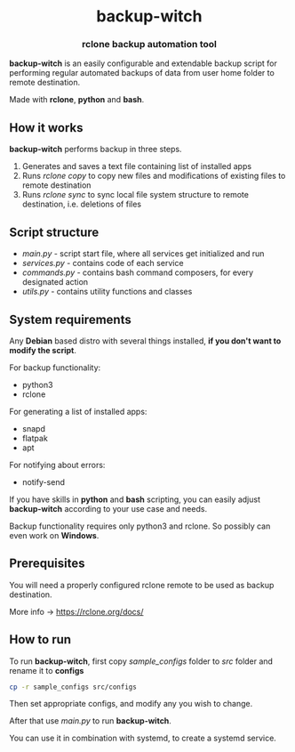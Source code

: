 <h1 align="center" style="border-bottom: none;">backup-witch</h1>
<h3 align="center">rclone backup automation tool</h3>

**backup-witch** is an easily configurable and extendable backup script for performing regular
automated backups of data from user home folder to remote destination.

Made with **rclone**, **python** and **bash**.
## How it works

**backup-witch** performs backup in three steps.

1. Generates and saves a text file containing list of installed apps
2. Runs *rclone copy* to copy new files and modifications of existing files to remote destination
3. Runs *rclone sync* to sync local file system structure to remote destination, i.e. deletions of files

## Script structure

+ *main.py* - script start file, where all services get initialized and run
+ *services.py* - contains code of each service
+ *commands.py* - contains bash command composers, for every designated action
+ *utils.py* - contains utility functions and classes

## System requirements

Any **Debian** based distro with several things installed, **if you don't want to modify the script**.

For backup functionality: 
+ python3
+ rclone

For generating a list of installed apps:
+ snapd
+ flatpak
+ apt

For notifying about errors:
+ notify-send

If you have skills in **python** and **bash** scripting, you can easily adjust **backup-witch** 
according to your use case and needs.

Backup functionality requires only python3 and rclone. So possibly can even work on **Windows**. 

## Prerequisites

You will need a properly configured rclone remote to be used as backup destination.

More info -> https://rclone.org/docs/

## How to run

To run **backup-witch**, first copy *sample_configs* folder to *src* folder and rename it to **configs**

```bash
cp -r sample_configs src/configs
```

Then set appropriate configs, and modify any you wish to change.

After that use _main.py_ to run **backup-witch**.

You can use it in combination with systemd, to create a systemd service.
